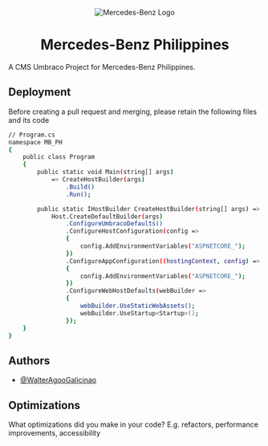 
<p align="center">
    <img src="https://dev.mercedes-benz.ph/media/qbfh3px4/mb-star-svgsvg.png" alt="Mercedes-Benz Logo">
</p>


<h1 align="center"> Mercedes-Benz Philippines </h1>

A CMS Umbraco Project for Mercedes-Benz Philippines.


## Deployment

Before creating a pull request and merging, please retain the following files and its code

```bash
// Program.cs
namespace MB_PH
{
    public class Program
    {
        public static void Main(string[] args)
            => CreateHostBuilder(args)
                .Build()
                .Run();

        public static IHostBuilder CreateHostBuilder(string[] args) =>
            Host.CreateDefaultBuilder(args)
                .ConfigureUmbracoDefaults()
                .ConfigureHostConfiguration(config =>
                {
                    config.AddEnvironmentVariables("ASPNETCORE_");
                })
                .ConfigureAppConfiguration((hostingContext, config) =>
                {
                    config.AddEnvironmentVariables("ASPNETCORE_");
                })
                .ConfigureWebHostDefaults(webBuilder =>
                {
                    webBuilder.UseStaticWebAssets();
                    webBuilder.UseStartup<Startup>();
                });
    }
}
```


## Authors

- [@WalterAgooGalicinao](https://github.com/WalterAgooGalicinao)


## Optimizations

What optimizations did you make in your code? E.g. refactors, performance improvements, accessibility

